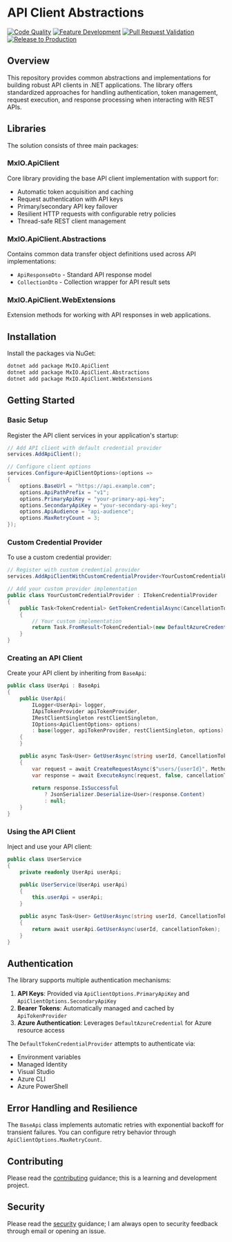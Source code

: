 # API Client Abstractions

[![Code Quality](https://github.com/frasermolyneux/api-client-abstractions/actions/workflows/codequality.yml/badge.svg)](https://github.com/frasermolyneux/api-client-abstractions/actions/workflows/codequality.yml)
[![Feature Development](https://github.com/frasermolyneux/api-client-abstractions/actions/workflows/feature-development.yml/badge.svg)](https://github.com/frasermolyneux/api-client-abstractions/actions/workflows/feature-development.yml)
[![Pull Request Validation](https://github.com/frasermolyneux/api-client-abstractions/actions/workflows/pull-request-validation.yml/badge.svg)](https://github.com/frasermolyneux/api-client-abstractions/actions/workflows/pull-request-validation.yml)
[![Release to Production](https://github.com/frasermolyneux/api-client-abstractions/actions/workflows/release-to-production.yml/badge.svg)](https://github.com/frasermolyneux/api-client-abstractions/actions/workflows/release-to-production.yml)

## Overview

This repository provides common abstractions and implementations for building robust API clients in .NET applications. The library offers standardized approaches for handling authentication, token management, request execution, and response processing when interacting with REST APIs.

## Libraries

The solution consists of three main packages:

### MxIO.ApiClient

Core library providing the base API client implementation with support for:
- Automatic token acquisition and caching
- Request authentication with API keys
- Primary/secondary API key failover
- Resilient HTTP requests with configurable retry policies
- Thread-safe REST client management

### MxIO.ApiClient.Abstractions

Contains common data transfer object definitions used across API implementations:
- `ApiResponseDto` - Standard API response model
- `CollectionDto` - Collection wrapper for API result sets

### MxIO.ApiClient.WebExtensions

Extension methods for working with API responses in web applications.

## Installation

Install the packages via NuGet:

```bash
dotnet add package MxIO.ApiClient
dotnet add package MxIO.ApiClient.Abstractions
dotnet add package MxIO.ApiClient.WebExtensions
```

## Getting Started

### Basic Setup

Register the API client services in your application's startup:

```csharp
// Add API client with default credential provider
services.AddApiClient();

// Configure client options
services.Configure<ApiClientOptions>(options =>
{
    options.BaseUrl = "https://api.example.com";
    options.ApiPathPrefix = "v1";
    options.PrimaryApiKey = "your-primary-api-key";
    options.SecondaryApiKey = "your-secondary-api-key";
    options.ApiAudience = "api-audience";
    options.MaxRetryCount = 3;
});
```

### Custom Credential Provider

To use a custom credential provider:

```csharp
// Register with custom credential provider
services.AddApiClientWithCustomCredentialProvider<YourCustomCredentialProvider>();

// Add your custom provider implementation
public class YourCustomCredentialProvider : ITokenCredentialProvider
{
    public Task<TokenCredential> GetTokenCredentialAsync(CancellationToken cancellationToken = default)
    {
        // Your custom implementation
        return Task.FromResult<TokenCredential>(new DefaultAzureCredential(...));
    }
}
```

### Creating an API Client

Create your API client by inheriting from `BaseApi`:

```csharp
public class UserApi : BaseApi
{
    public UserApi(
        ILogger<UserApi> logger,
        IApiTokenProvider apiTokenProvider,
        IRestClientSingleton restClientSingleton,
        IOptions<ApiClientOptions> options)
        : base(logger, apiTokenProvider, restClientSingleton, options)
    {
    }

    public async Task<User> GetUserAsync(string userId, CancellationToken cancellationToken = default)
    {
        var request = await CreateRequestAsync($"users/{userId}", Method.Get, cancellationToken);
        var response = await ExecuteAsync(request, false, cancellationToken);
        
        return response.IsSuccessful
            ? JsonSerializer.Deserialize<User>(response.Content)
            : null;
    }
}
```

### Using the API Client

Inject and use your API client:

```csharp
public class UserService
{
    private readonly UserApi userApi;

    public UserService(UserApi userApi)
    {
        this.userApi = userApi;
    }

    public async Task<User> GetUserAsync(string userId, CancellationToken cancellationToken = default)
    {
        return await userApi.GetUserAsync(userId, cancellationToken);
    }
}
```

## Authentication

The library supports multiple authentication mechanisms:

1. **API Keys**: Provided via `ApiClientOptions.PrimaryApiKey` and `ApiClientOptions.SecondaryApiKey`
2. **Bearer Tokens**: Automatically managed and cached by `ApiTokenProvider`
3. **Azure Authentication**: Leverages `DefaultAzureCredential` for Azure resource access

The `DefaultTokenCredentialProvider` attempts to authenticate via:
- Environment variables
- Managed Identity
- Visual Studio
- Azure CLI
- Azure PowerShell

## Error Handling and Resilience

The `BaseApi` class implements automatic retries with exponential backoff for transient failures. You can configure retry behavior through `ApiClientOptions.MaxRetryCount`.

## Contributing

Please read the [contributing](CONTRIBUTING.md) guidance; this is a learning and development project.

## Security

Please read the [security](SECURITY.md) guidance; I am always open to security feedback through email or opening an issue.
